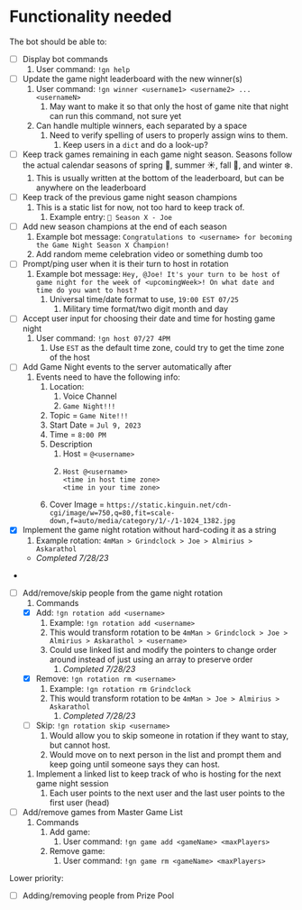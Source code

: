 # Functionality needed

The bot should be able to:

- [ ] Display bot commands
  1. User command: `!gn help`
- [ ] Update the game night leaderboard with the new winner(s)
  1. User command: `!gn winner <username1> <username2> ... <usernameN>`
     1. May want to make it so that only the host of game nite that night can run this command, not sure yet
  2. Can handle multiple winners, each separated by a space
     1. Need to verify spelling of users to properly assign wins to them.
        1. Keep users in a `dict` and do a look-up?
- [ ] Keep track games remaining in each game night season. Seasons follow the actual calendar seasons of spring 🌸, summer ☀️, fall 🍂, and winter ❄️.
  1.  This is usually written at the bottom of the leaderboard, but can be anywhere on the leaderboard
- [ ] Keep track of the previous game night season champions
  1. This is a static list for now, not too hard to keep track of.
     1. Example entry: `👑 Season X - Joe`
- [ ] Add new season champions at the end of each season
  1. Example bot message: `Congratulations to <username> for becoming the Game Night Season X Champion!`
  2. Add random meme celebration video or something dumb too
- [ ] Prompt/ping user when it is their turn to host in rotation
  1. Example bot message: `Hey, @Joe! It's your turn to be host of game night for the week of <upcomingWeek>! On what date and time do you want to host?`
     1. Universal time/date format to use, `19:00 EST 07/25`
        1. Military time format/two digit month and day
- [ ] Accept user input for choosing their date and time for hosting game night
  1. User command: `!gn host 07/27 4PM`
     1. Use `EST` as the default time zone, could try to get the time zone of the host
- [ ] Add Game Night events to the server automatically after
  1. Events need to have the following info:
     1. Location:
        1. Voice Channel
        2. `Game Night!!!`
     2. Topic = `Game Nite!!!`
     3. Start Date = `Jul 9, 2023`
     4. Time = `8:00 PM`
     5. Description
        1. Host = `@<username>`
        2. ```
           Host @<username>
           <time in host time zone>
           <time in your time zone>
           ```
     6. Cover Image = `https://static.kinguin.net/cdn-cgi/image/w=750,q=80,fit=scale-down,f=auto/media/category/1/-/1-1024_1382.jpg`
- [x] Implement the game night rotation without hard-coding it as a string
  1. Example rotation: `4mMan > Grindclock > Joe > Almirius > Askarathol`
  - _Completed 7/28/23_
-
- [ ] Add/remove/skip people from the game night rotation
  1. Commands
  - [x] Add: `!gn rotation add <username>`
    1. Example: `!gn rotation add <username>`
    2. This would transform rotation to be `4mMan > Grindclock > Joe > Almirius > Askarathol > <username>`
    3. Could use linked list and modify the pointers to change order around instead of just using an array to preserve order
       1. _Completed 7/28/23_
  - [x] Remove: `!gn rotation rm <username>`
    1.  Example: `!gn rotation rm Grindclock`
    2.  This would transform rotation to be `4mMan > Joe > Almirius > Askarathol`
        1.  _Completed 7/28/23_
  - [ ] Skip: `!gn rotation skip <username>`
    1.  Would allow you to skip someone in rotation if they want to stay, but cannot host.
    2.  Would move on to next person in the list and prompt them and keep going until someone says they can host.
  1. Implement a linked list to keep track of who is hosting for the next game night session
     1. Each user points to the next user and the last user points to the first user (head)
- [ ] Add/remove games from Master Game List
  1. Commands
     1. Add game:
        1. User command: `!gn game add <gameName> <maxPlayers>`
     2. Remove game:
        1. User command: `!gn game rm <gameName> <maxPlayers>`

Lower priority:

- [ ] Adding/removing people from Prize Pool
